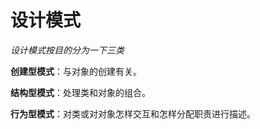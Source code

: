# 设计模式

*设计模式按目的分为一下三类*

**创建型模式**：与对象的创建有关。

**结构型模式**：处理类和对象的组合。

**行为型模式**：对类或对对象怎样交互和怎样分配职责进行描述。